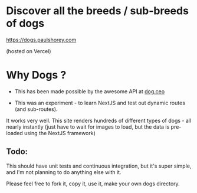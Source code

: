 # Discover all the breeds / sub-breeds of dogs

https://dogs.paulshorey.com

(hosted on Vercel)

# Why Dogs ?

- This has been made possible by the awesome API at [dog.ceo](https://dog.ceo)

- This was an experiment - to learn NextJS and test out dynamic routes (and sub-routes).

It works very well. This site renders hundreds of different types of dogs - all nearly instantly (just have to wait for images to load, but the data is pre-loaded using the NextJS framework)

## Todo:

This should have unit tests and continuous integration, but it's super simple, and I'm not planning to do anything else with it.

Please feel free to fork it, copy it, use it, make your own dogs directory.
